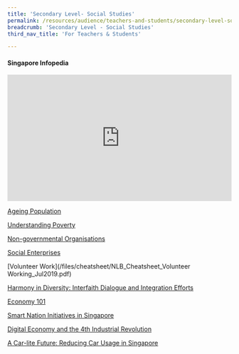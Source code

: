 ```yaml
---
title: 'Secondary Level- Social Studies'
permalink: /resources/audience/teachers-and-students/secondary-level-social-studies/
breadcrumb: 'Secondary Level - Social Studies'
third_nav_title: 'For Teachers & Students'

---
```



#### Singapore Infopedia

<style>.embed-container { position: relative; padding-bottom: 56.25%; height: 0; overflow: hidden; max-width: 100%; } .embed-container iframe, .embed-container object, .embed-container embed { position: absolute; top: 0; left: 0; width: 100%; height: 100%; }</style>
<div class='embed-container'><iframe width="560" height="315" src="https://www.youtube.com/embed/sPkNSb3_I9A" title="YouTube video player" frameborder="0" allow="accelerometer; autoplay; clipboard-write; encrypted-media; gyroscope; picture-in-picture" allowfullscreen></iframe>
</div>



[Ageing Population](/files/cheatsheet/NLB_CheatSheets7_Ageing-Population.pdf) 

[Understanding Poverty](/files/cheatsheet/NLB_Cheatsheet_Poverty_Jul2019.pdf) 

[Non-governmental Organisations](/files/cheatsheet/Cheatsheet4_NGO-FA.pdf) 

[Social Enterprises](/files/cheatsheet/Cheatsheet1_Social-Enterprise.pdf) 

[Volunteer Work](/files/cheatsheet/NLB_Cheatsheet_Volunteer Working_Jul2019.pdf)

[Harmony in Diversity: Interfaith Dialogue and Integration Efforts](/files/cheatsheet/NLB_Cheatsheet_Harmony_in_diversity_Jul2019.pdf) 

[Economy 101](/files/cheatsheet/Cheat-sheet-Economy-lowres.pdf) 

[Smart Nation Initiatives in Singapore](/files/cheatsheet/NLB_Cheatsheet_Smart_Nation_Initiatives_Jul2019.pdf) 

[Digital Economy and the 4th Industrial Revolution](/files/cheatsheet/NLB_Cheatsheet_Digital_Economy_Jul2019.pdf) 

[A Car-lite Future: Reducing Car Usage in Singapore](/files/cheatsheet/NLB_Cheatsheet_Carlite_Jul2019.pdf) 
